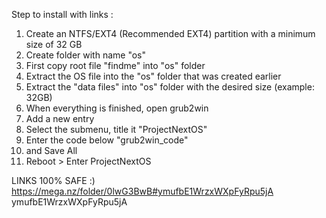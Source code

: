 Step to install with links :
1. Create an NTFS/EXT4 (Recommended EXT4) partition with a minimum size of 32 GB
2. Create folder with name "os"
3. First copy root file "findme" into "os" folder
4. Extract the OS file into the "os" folder that was created earlier
5. Extract the "data files" into "os" folder with the desired size (example: 32GB)
6. When everything is finished, open grub2win
8. Add a new entry
9. Select the submenu, title it "ProjectNextOS"
10. Enter the code below "grub2win_code"
11. and Save All
12. Reboot > Enter ProjectNextOS

LINKS 100% SAFE :)
https://mega.nz/folder/0lwG3BwB#ymufbE1WrzxWXpFyRpu5jA
ymufbE1WrzxWXpFyRpu5jA

